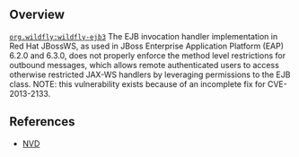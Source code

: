 ## Overview
[`org.wildfly:wildfly-ejb3`](http://search.maven.org/#search%7Cga%7C1%7Ca%3A%22wildfly-ejb3%22)
The EJB invocation handler implementation in Red Hat JBossWS, as used in JBoss Enterprise Application Platform (EAP) 6.2.0 and 6.3.0, does not properly enforce the method level restrictions for outbound messages, which allows remote authenticated users to access otherwise restricted JAX-WS handlers by leveraging permissions to the EJB class. NOTE: this vulnerability exists because of an incomplete fix for CVE-2013-2133.

## References
- [NVD](https://web.nvd.nist.gov/view/vuln/detail?vulnId=CVE-2014-3464)